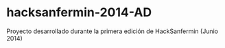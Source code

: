 hacksanfermin-2014-AD
=====================

Proyecto desarrollado durante la primera edición de HackSanfermin (Junio 2014)
